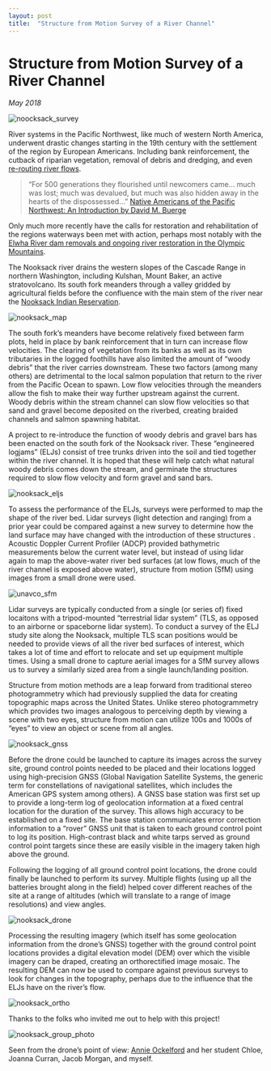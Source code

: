 ```yaml
---
layout: post
title:  "Structure from Motion Survey of a River Channel"
---
```


# Structure from Motion Survey of a River Channel
*May 2018*

![noocksack_survey](/assets/images/noocksack_survey.jpg)

River systems in the Pacific Northwest, like much of western North America, underwent drastic changes starting in the 19th century with the settlement of the region by European Americans. Including bank reinforcement, the cutback of riparian vegetation, removal of debris and dredging, and even [re-routing river flows](https://web.archive.org/web/20110621220131/http://www.historylink.org/index.cfm?DisplayPage=output.cfm&File_Id=2624).

> “For 500 generations they flourished until newcomers came… much was lost; much was devalued, but much was also hidden away in the hearts of the dispossessed…” [Native Americans of the Pacific Northwest: An Introduction by David M. Buerge](https://content.lib.washington.edu/aipnw/index.html)

Only much more recently have the calls for restoration and rehabilitation of the regions waterways been met with action, perhaps most notably with the [Elwha River dam removals and ongoing river restoration in the Olympic Mountains](https://www.nps.gov/olym/learn/nature/elwha-ecosystem-restoration.htm).

The Nooksack river drains the western slopes of the Cascade Range in northern Washington, including Kulshan, Mount Baker, an active stratovolcano. Its south fork meanders through a valley gridded by agricultural fields before the confluence with the main stem of the river near the [Nooksack Indian Reservation](https://nooksacktribe.org/).

![nooksack_map](/assets/images/nooksack_map.jpg)

The south fork’s meanders have become relatively fixed between farm plots, held in place by bank reinforcement that in turn can increase flow velocities. The clearing of vegetation from its banks as well as its own tributaries in the logged foothills have also limited the amount of “woody debris” that the river carries downstream. These two factors (among many others) are detrimental to the local salmon population that return to the river from the Pacific Ocean to spawn. Low flow velocities through the meanders allow the fish to make their way further upstream against the current. Woody debris within the stream channel can slow flow velocities so that sand and gravel become deposited on the riverbed, creating braided channels and salmon spawning habitat.

A project to re-introduce the function of woody debris and gravel bars has been enacted on the south fork of the Nooksack river. These “engineered logjams” (ELJs) consist of tree trunks driven into the soil and tied together within the river channel. It is hoped that these will help catch what natural woody debris comes down the stream, and germinate the structures required to slow flow velocity and form gravel and sand bars.

![nooksack_eljs](/assets/images/nooksack_eljs.jpg)

To assess the performance of the ELJs, surveys were performed to map the shape of the river bed. Lidar surveys (light detection and ranging) from a prior year could be compared against a new survey to determine how the land surface may have changed with the introduction of these structures . Acoustic Doppler Current Profiler (ADCP) provided bathymetric measurements below the current water level, but instead of using lidar again to map the above-water river bed surfaces (at low flows, much of the river channel is exposed above water), structure from motion (SfM) using images from a small drone were used.

![unavco_sfm](/assets/images/unavco_sfm.jpg)

Lidar surveys are typically conducted from a single (or series of) fixed locaitons with a tripod-mounted “terrestrial lidar system” (TLS, as opposed to an airborne or spaceborne lidar system). To conduct a survey of the ELJ study site along the Nooksack, multiple TLS scan positions would be needed to provide views of all the river bed surfaces of interest, which takes a lot of time and effort to relocate and set up equipment multiple times. Using a small drone to capture aerial images for a SfM survey allows us to survey a similarly sized area from a single launch/landing position.

Structure from motion methods are a leap forward from traditional stereo photogrammetry which had previously supplied the data for creating topographic maps across the United States. Unlike stereo photogrammetry which provides two images analogous to perceiving depth by viewing a scene with two eyes, structure from motion can utilize 100s and 1000s of “eyes” to view an object or scene from all angles.

![nooksack_gnss](/assets/images/nooksack_gnss.jpg)

Before the drone could be launched to capture its images across the survey site, ground control points needed to be placed and their locations logged using high-precision GNSS (Global Navigation Satellite Systems, the generic term for constellations of navigational satellites, which includes the American GPS system among others). A GNSS base station was first set up to provide a long-term log of geolocation information at a fixed central location for the duration of the survey. This allows high accuracy to be established on a fixed site. The base station communicates error correction information to a “rover” GNSS unit that is taken to each ground control point to log its position. High-contrast black and white tarps served as ground control point targets since these are easily visible in the imagery taken high above the ground.

Following the logging of all ground control point locations, the drone could finally be launched to perform its survey. Multiple flights (using up all the batteries brought along in the field) helped cover different reaches of the site at a range of altitudes (which will translate to a range of image resolutions) and view angles.

![nooksack_drone](/assets/images/nooksack_drone.jpg)

Processing the resulting imagery (which itself has some geolocation information from the drone’s GNSS) together with the ground control point locations provides a digital elevation model (DEM) over which the visible imagery can be draped, creating an orthorectified image mosaic. The resulting DEM can now be used to compare against previous surveys to look for changes in the topography, perhaps due to the influence that the ELJs have on the river’s flow.

![nooksack_ortho](/assets/images/nooksack_ortho.jpg)

Thanks to the folks who invited me out to help with this project!

![nooksack_group_photo](/assets/images/nooksack_group_photo.jpg)


Seen from the drone’s point of view: [Annie Ockelford](https://research.brighton.ac.uk/en/persons/annie-ockelford) and her student Chloe, Joanna Curran, Jacob Morgan, and myself.


